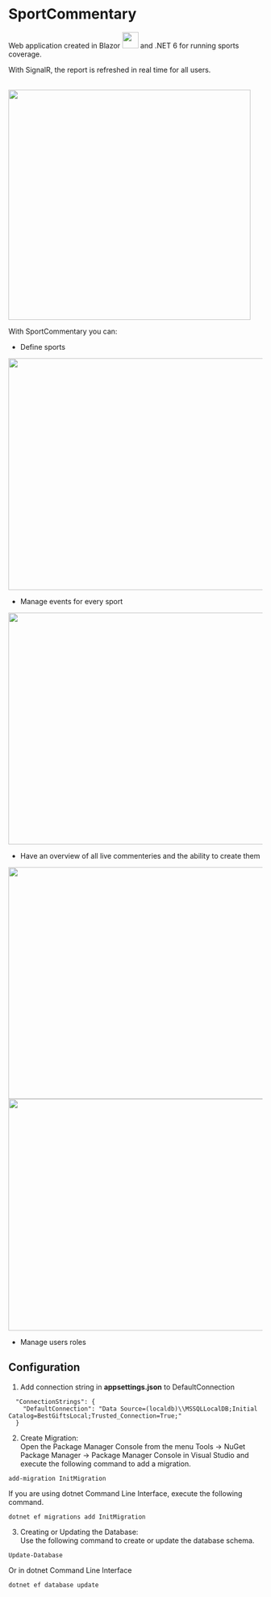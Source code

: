 # SportCommentary
Web application created in Blazor <img src="https://upload.wikimedia.org/wikipedia/commons/d/d0/Blazor.png" width="32" height="32"> and .NET 6 for running sports coverage.

With SignalR, the report is refreshed in real time for all users.

<br/>
<img src="https://owik100.github.io/Portfolio/images/Projects/Sport%20Commentary/Sport%20Commentary.gif" width="480" height="456">

With SportCommentary you can:

- Define sports
<img src="https://owik100.github.io/Portfolio/images/Projects/Sport%20Commentary/sports.png" width="622" height="459">

 - Manage events for every sport
 <img src="https://owik100.github.io/Portfolio/images/Projects/Sport%20Commentary/events.png" width="622" height="459">

- Have an overview of all live commenteries and the ability to create them
 <img src="https://owik100.github.io/Portfolio/images/Projects/Sport%20Commentary/Strong%20glowna.png" width="622" height="459">
 <img src="https://owik100.github.io/Portfolio/images/Projects/Sport%20Commentary/new%20live.png" width="622" height="459">
 
  - Manage users roles
  
## Configuration
1. Add connection string in **appsettings.json** to DefaultConnection
```
  "ConnectionStrings": {
    "DefaultConnection": "Data Source=(localdb)\\MSSQLLocalDB;Initial Catalog=BestGiftsLocal;Trusted_Connection=True;"
  }

```
2. Create Migration:    
Open the Package Manager Console from the menu Tools -> NuGet Package Manager -> Package Manager Console in Visual Studio and execute the following command to add a migration.
```
add-migration InitMigration
```
 If you are using dotnet Command Line Interface, execute the following command.
```
dotnet ef migrations add InitMigration
```
3. Creating or Updating the Database:  
Use the following command to create or update the database schema.
 ```
Update-Database
```
Or in dotnet Command Line Interface
```
dotnet ef database update
```

